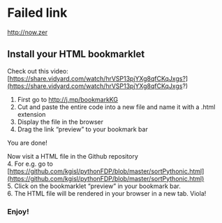 
# Failed link
http://now.zer

## Install your HTML bookmarklet

Check out this video: [https://share.vidyard.com/watch/hrVSP13pjYXg8qfCKqJxgs?](https://share.vidyard.com/watch/hrVSP13pjYXg8qfCKqJxgs?)

1. First go to http://j.mp/bookmarkKG 
2. Cut and paste the entire code into a new file and name it with a .html extension
3. Display the file in the browser
4.  Drag the link “preview” to your bookmark bar

You are done! 

Now visit a HTML file in the Github repository  
4. For e.g. go to [https://github.com/kgisl/pythonFDP/blob/master/sortPythonic.html](https://github.com/kgisl/pythonFDP/blob/master/sortPythonic.html)  
5. Click on the bookmarklet “preview” in your bookmark bar.  
6. The HTML file will be rendered in your browser in a new tab. Viola!

### Enjoy! 
 
